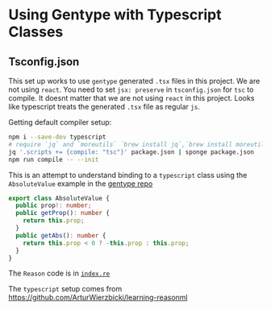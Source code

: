 # Using Gentype with Typescript Classes

## Tsconfig.json

This set up works to use `gentype` generated `.tsx` files in this project. We are not using `react`.
You need to set `jsx: preserve` in `tsconfig.json` for `tsc` to compile. It doesnt matter that we are not using `react` in this project. Looks like typescript treats the generated `.tsx` file as regular `js`.

Getting default compiler setup:

```sh
npm i --save-dev typescript
# require `jq` and `moreutils` `brew install jq`,`brew install moreutils`
jq '.scripts += {compile: "tsc"}' package.json | sponge package.json
npm run compile -- --init
```

This is an attempt to understand binding to a `typescript` class using the `AbsoluteValue` example in the [gentype repo](https://github.com/cristianoc/genType/blob/master/examples/typescript-react-example/src/MyMath.ts)

```ts
export class AbsoluteValue {
  public prop!: number;
  public getProp(): number {
    return this.prop;
  }
  public getAbs(): number {
    return this.prop < 0 ? -this.prop : this.prop;
  }
}
```

The `Reason` code is in [`index.re`](./src/index.re)

The `typescript` setup comes from <https://github.com/ArturWierzbicki/learning-reasonml>